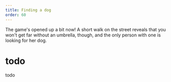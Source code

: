 ```yaml
---
title: Finding a dog
order: 60
---
```


The game's opened up a bit now! A short walk on the street reveals that you won't get far without an umbrella, though, and the only person with one is looking for her dog.

# todo
todo
